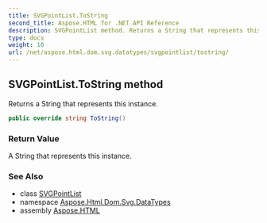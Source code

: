 ```yaml
---
title: SVGPointList.ToString
second_title: Aspose.HTML for .NET API Reference
description: SVGPointList method. Returns a String that represents this instance
type: docs
weight: 10
url: /net/aspose.html.dom.svg.datatypes/svgpointlist/tostring/
---
```

## SVGPointList.ToString method

Returns a String that represents this instance.

```csharp
public override string ToString()
```

### Return Value

A String that represents this instance.

### See Also

* class [SVGPointList](../)
* namespace [Aspose.Html.Dom.Svg.DataTypes](../../svgpointlist/)
* assembly [Aspose.HTML](../../../)
